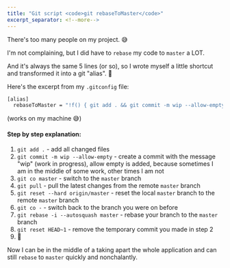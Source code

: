```yaml
---
title: "Git script <code>git rebaseToMaster</code>"
excerpt_separator: <!--more-->
---
```


There's too many people on my project. 😅

I'm not complaining, but I did have to `rebase` my code to `master` a LOT. 

And it's always the same 5 lines (or so), so I wrote myself a little shortcut and transformed it into a git "alias". 🍰

<!--more-->

Here's the excerpt from my `.gitconfig` file:
```bash
[alias]
  rebaseToMaster = "!f() { git add . && git commit -m wip --allow-empty && git co master && git pull && git reset --hard origin/master && git co - && git rebase -i --autosquash master && git reset HEAD~1; }; f"
```
(works on my machine 😅)

#### Step by step explanation:

1. `git add .` - add all changed files
2. `git commit -m wip --allow-empty` - create a commit with the message "wip" (work in progress), allow empty is added, because sometimes I am in the middle of some work, other times I am not
3. `git co master` - switch to the `master` branch
4. `git pull` - pull the latest changes from the remote `master` branch
5. `git reset --hard origin/master` - reset the local `master` branch to the remote `master` branch
6. `git co -` - switch back to the branch you were on before
7. `git rebase -i --autosquash master` - rebase your branch to the `master` branch
8. `git reset HEAD~1` - remove the temporary commit you made in step 2
9. 🎉


Now I can be in the middle of a taking apart the whole application and can still `rebase` to `master` quickly and nonchalantly.
